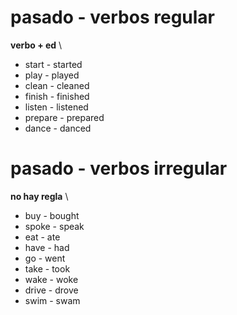 # pasado - verbos regular

**verbo + ed** \

* start - started
* play - played
* clean - cleaned
* finish - finished
* listen - listened
* prepare - prepared
* dance - danced

# pasado - verbos irregular

**no hay regla** \

* buy - bought
* spoke - speak
* eat - ate
* have - had
* go - went
* take - took
* wake - woke
* drive - drove
* swim - swam